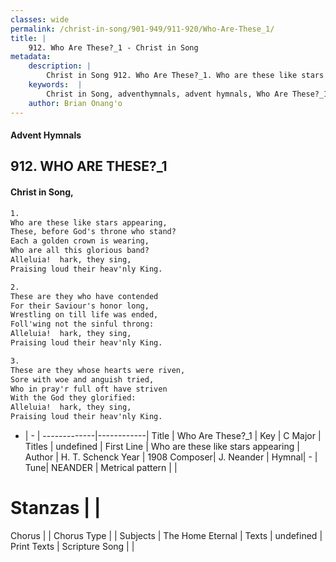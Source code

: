 ```yaml
---
classes: wide
permalink: /christ-in-song/901-949/911-920/Who-Are-These_1/
title: |
    912. Who Are These?_1 - Christ in Song
metadata:
    description: |
        Christ in Song 912. Who Are These?_1. Who are these like stars appearing, These, before God's throne who stand? Each a golden crown is wearing, Who are all this glorious band? Alleluia!  hark, they sing, Praising loud their heav'nly King.
    keywords:  |
        Christ in Song, adventhymnals, advent hymnals, Who Are These?_1, Who are these like stars appearing. 
    author: Brian Onang'o
---
```


#### Advent Hymnals
## 912. WHO ARE THESE?_1
####  Christ in Song,

```txt
1.
Who are these like stars appearing,
These, before God's throne who stand?
Each a golden crown is wearing,
Who are all this glorious band?
Alleluia!  hark, they sing,
Praising loud their heav'nly King.

2.
These are they who have contended
For their Saviour's honor long,
Wrestling on till life was ended,
Foll'wing not the sinful throng:
Alleluia!  hark, they sing,
Praising loud their heav'nly King.

3.
These are they whose hearts were riven,
Sore with woe and anguish tried,
Who in pray'r full oft have striven
With the God they glorified:  
Alleluia!  hark, they sing, 
Praising loud their heav'nly King.


```

- |   -  |
-------------|------------|
Title | Who Are These?_1 |
Key | C Major |
Titles | undefined |
First Line | Who are these like stars appearing |
Author | H. T. Schenck
Year | 1908
Composer| J. Neander |
Hymnal|  - |
Tune| NEANDER |
Metrical pattern | |
# Stanzas |  |
Chorus |  |
Chorus Type |  |
Subjects | The Home Eternal |
Texts | undefined |
Print Texts | 
Scripture Song |  |
    
